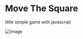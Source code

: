 # Move The Square

little simple game with javascript

![image](https://user-images.githubusercontent.com/42411943/184949840-3f8a3352-3c06-482a-864b-dd652634d8af.png)

